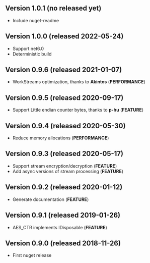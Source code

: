 ## Version 1.0.1 (no released yet)
- Include nuget-readme

## Version 1.0.0 (released 2022-05-24)
- Support net6.0
- Deterministic build

## Version 0.9.6 (released 2021-01-07)
- WorkStreams optimization, thanks to **Akintos** (**PERFORMANCE**)

## Version 0.9.5 (released 2020-09-17)
- Support Little endian counter bytes, thanks to **p-hu** (**FEATURE**)

## Version 0.9.4 (released 2020-05-30)
- Reduce memory allocations (**PERFORMANCE**)

## Version 0.9.3 (released 2020-05-17)
- Support stream encryption/decryption (**FEATURE**)
- Add async versions of stream processing (**FEATURE**)

## Version 0.9.2 (released 2020-01-12)
- Generate documentation (**FEATURE**)

## Version 0.9.1 (released 2019-01-26)
- AES_CTR implements IDisposable (**FEATURE**)

## Version 0.9.0 (released 2018-11-26)
- First nuget release